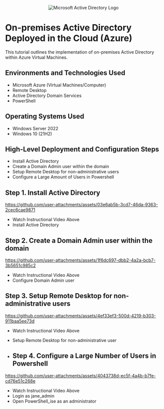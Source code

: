 <p align="center">
<img src="https://i.imgur.com/pU5A58S.png" alt="Microsoft Active Directory Logo"/>
</p>

<h1>On-premises Active Directory Deployed in the Cloud (Azure)</h1>
This tutorial outlines the implementation of on-premises Active Directory within Azure Virtual Machines.<br />



<h2>Environments and Technologies Used</h2>

- Microsoft Azure (Virtual Machines/Computer)
- Remote Desktop
- Active Directory Domain Services
- PowerShell

<h2>Operating Systems Used </h2>

- Windows Server 2022
- Windows 10 (21H2)

<h2>High-Level Deployment and Configuration Steps</h2>

- Install Active Directory
- Create a Domain Admin user within the domain
- Setup Remote Desktop for non-administrative users 
- Configure a Large Amount of Users in Powershell

<h2>Step 1. Install Active Directory</h2>



https://github.com/user-attachments/assets/03e6ab5b-3cd7-46da-9363-2cec6cae9871

- Watch Instructional Video Above
- Install Active Directory
  

<h2>Step 2. Create a Domain Admin user within the domain</h2>


https://github.com/user-attachments/assets/1f6dc697-dbb2-4a2a-bcb7-3b5651c985c2

- Watch Instructional Video Above
- Configure Domain Admin user

<h2>Step 3. Setup Remote Desktop for non-administrative users</h2>


https://github.com/user-attachments/assets/4ef33ef3-500d-4219-b303-911baa5ee73d

- Watch Instructional Video Above
- Setup Remote Desktop for non-administrative user

- <h2>Step 4. Configure a Large Number of Users in Powershell
</h2>

https://github.com/user-attachments/assets/4043738d-ec5f-4a4b-b7fe-cd76e51c268e

- Watch Instructional Video Above
- Login as jane_admin
- Open PowerShell_ise as an administrator
